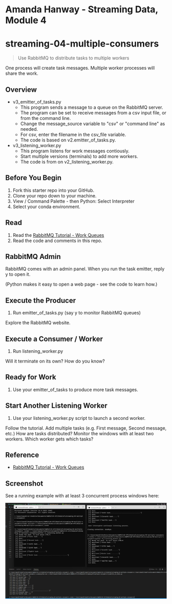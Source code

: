 # Amanda Hanway - Streaming Data, Module 4

# streaming-04-multiple-consumers

> Use RabbitMQ to distribute tasks to multiple workers

One process will create task messages. Multiple worker processes will share the work. 

## Overview
- v3_emitter_of_tasks.py
    - This program sends a message to a queue on the RabbitMQ server.
    - The program can be set to receive messages from a csv input file, or from the command line.
    - Change the message_source variable to "csv" or "command line" as needed.
    - For csv, enter the filename in the csv_file variable.
    - The code is based on v2.emitter_of_tasks.py.
- v3_listening_worker.py
    - This program listens for work messages contiously. 
    - Start multiple versions (terminals) to add more workers.  
    - The code is from on v2_listening_worker.py.

## Before You Begin

1. Fork this starter repo into your GitHub.
1. Clone your repo down to your machine.
1. View / Command Palette - then Python: Select Interpreter
1. Select your conda environment. 

## Read

1. Read the [RabbitMQ Tutorial - Work Queues](https://www.rabbitmq.com/tutorials/tutorial-two-python.html)
1. Read the code and comments in this repo.

## RabbitMQ Admin 

RabbitMQ comes with an admin panel. When you run the task emitter, reply y to open it. 

(Python makes it easy to open a web page - see the code to learn how.)

## Execute the Producer

1. Run emitter_of_tasks.py (say y to monitor RabbitMQ queues)

Explore the RabbitMQ website.

## Execute a Consumer / Worker

1. Run listening_worker.py

Will it terminate on its own? How do you know? 

## Ready for Work

1. Use your emitter_of_tasks to produce more task messages.

## Start Another Listening Worker 

1. Use your listening_worker.py script to launch a second worker. 

Follow the tutorial. 
Add multiple tasks (e.g. First message, Second message, etc.)
How are tasks distributed? 
Monitor the windows with at least two workers. 
Which worker gets which tasks?


## Reference

- [RabbitMQ Tutorial - Work Queues](https://www.rabbitmq.com/tutorials/tutorial-two-python.html)


## Screenshot

See a running example with at least 3 concurrent process windows here:

![Using Multiple Terminals](One_emitter_Two_listeners.png)